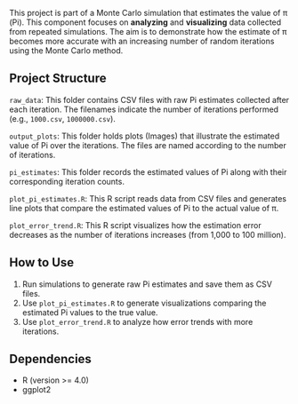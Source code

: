 This project is part of a Monte Carlo simulation that estimates the value of π (Pi). This component focuses on **analyzing** and **visualizing** data collected from repeated simulations. The aim is to demonstrate how the estimate of π becomes more accurate with an increasing number of random iterations using the Monte Carlo method.

## Project Structure

```raw_data```: This folder contains CSV files with raw Pi estimates collected after each iteration. The filenames indicate the number of iterations performed (e.g., `1000.csv`, `1000000.csv`).

```output_plots```: This folder holds plots (Images) that illustrate the estimated value of Pi over the iterations. The files are named according to the number of iterations.

```pi_estimates```: This folder records the estimated values of Pi along with their corresponding iteration counts.

```plot_pi_estimates.R```: This R script reads data from CSV files and generates line plots that compare the estimated values of Pi to the actual value of π.

```plot_error_trend.R```: This R script visualizes how the estimation error decreases as the number of iterations increases (from 1,000 to 100 million).

## How to Use

1. Run simulations to generate raw Pi estimates and save them as CSV files.
2. Use `plot_pi_estimates.R` to generate visualizations comparing the estimated Pi values to the true value.
3. Use `plot_error_trend.R` to analyze how error trends with more iterations.

## Dependencies

- R (version >= 4.0)
- ggplot2

